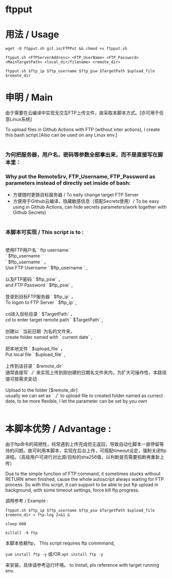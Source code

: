 # ftpput

# 用法 / Usage

` wget -O ftpput.sh git.io/FTPPut && chmod +x ftpput.sh `

` ftpput.sh <FTPServerAddress> <FTP_UserName> <FTP_Password> <MainTargetPath> <local_dir/filename> <remote_dir> `

` ftpput.sh $ftp_ip $ftp_username $ftp_psw $TargetPath $upload_file $remote_dir `


# 申明 / Main

由于需要在云编译中实现无交互FTP上传文件，故采取本脚本方式。[亦可用于任意Linux系统]

To upload files in Github Actions with FTP (without inter actions), I create this bash script.[Also can be used on any Linux env.]
<br><br>
### 为何把服务器，用户名，密码等参数全部拿出来，而不是直接写在脚本里：
### Why put the RemoteSrv, FTP_Username, FTP_Password as parameters instead of directly set inside of bash:

- 方便随时更换目标服务器 / To eaily change target FTP Server
- 方便用于Github云编译，隐藏敏感信息（搭配Secrets使用）/ To be easy using in Github Actions, can hide secrets parameters(work together with Github Secrets)
<br><br>
### 本脚本可实现 / This script is to :
<br>
使用FTP用户名 
` ftp username `
<br>
` $ftp_username `
<br>
` $ftp_username `
，
<br>
Use FTP Username ` $ftp_username ` ,
<br><br>
以及FTP密码 ` $ftp_psw` ，
<br>
and FTP Password ` $ftp_psw` ,
<br><br>
登录到目标FTP服务器 ` $ftp_ip` ，
<br>
To logon to FTP Server ` $ftp_ip` ,
<br><br>
cd进入目标目录 ` $TargetPath` ，
<br>
cd to enter target remote path ` $TargetPath` ,
<br><br>
创建以 ` 当前日期`  为名的文件夹，
<br>
create folder named with ` current date` ,
<br><br>
把本地文件 ` $upload_file` ，
<br>
Put local file ` $upload_file` ,
<br><br>
上传到该目录 ` $remote_dir` 
<br>
通常直接写` ./` 来实现上传到刚创建的日期名文件夹内，为扩大可操作性，本路径值可按需求变动
<br><br>
Upload to the folder [$remote_dir] 
<br>
usually we can set as ` ./`  to upload file to created folder named as currect date, to be more flexible, I let the parameter can be set by you own
<br><br>


# 本脚本优势 / Advantage :

由于ftp命令的简陋性，经常遇到上传完成但无返回，导致自动化脚本一直停留等待的问题。故可利用本脚本，实现在后台上传，可搭配timeout设定，强制关闭ftp进程。（高级用户可进行对比源/目标的sha256值，以判断是否需要掐断再重新上传）

Due to the simple function of FTP command, it sometimes stucks without RETURN when finished, cause the whole autoscript always waiting for FTP process.
So with this script, it can support to be able to put ftp upload in background, with some timeout settings, force kill ftp progress.


调用参考 / Example :

` ftpput.sh $ftp_ip $ftp_username $ftp_psw $TargetPath $upload_file $remote_dir > ftp.log 2>&1 & `

` sleep 600 `

` killall -9 ftp `

本脚本依赖ftp，
This script requires ftp commmand,

`yum install ftp -y`
或/OR `apt install ftp -y`

来安装，具体请参考运行环境。
to install, pls reference with target running env.
